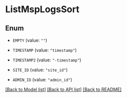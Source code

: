 # ListMspLogsSort

## Enum


* `EMPTY` (value: `""`)

* `TIMESTAMP` (value: `"timestamp"`)

* `TIMESTAMP2` (value: `"-timestamp"`)

* `SITE_ID` (value: `"site_id"`)

* `ADMIN_ID` (value: `"admin_id"`)


[[Back to Model list]](../README.md#documentation-for-models) [[Back to API list]](../README.md#documentation-for-api-endpoints) [[Back to README]](../README.md)


